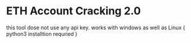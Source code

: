# ETH Account Cracking 2.0
this tool dose not use any api key.
works with windows as well as Linux ( python3 installtion requried )
